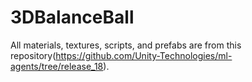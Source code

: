 # 3DBalanceBall

All materials, textures, scripts, and prefabs are from this repository(<https://github.com/Unity-Technologies/ml-agents/tree/release_18>).
